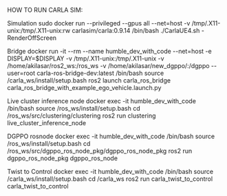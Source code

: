 HOW TO RUN CARLA SIM:

Simulation
sudo docker run --privileged --gpus all --net=host -v /tmp/.X11-unix:/tmp/.X11-unix:rw carlasim/carla:0.9.14 /bin/bash ./CarlaUE4.sh -RenderOffScreen

Bridge
docker run -it --rm --name humble_dev_with_code --net=host -e DISPLAY=$DISPLAY -v /tmp/.X11-unix:/tmp/.X11-unix -v /home/akilasar/ros2_ws:/ros_ws -v /home/akilasar/new_dgppo/:/dgppo --user=root carla-ros-bridge-dev:latest /bin/bash
source /carla_ws/install/setup.bash
ros2 launch carla_ros_bridge carla_ros_bridge_with_example_ego_vehicle.launch.py

Live cluster inference node
docker exec -it humble_dev_with_code /bin/bash
source /ros_ws/install/setup.bash
cd /ros_ws/src/clustering/clustering
ros2 run clustering live_cluster_inference_node

DGPPO rosnode
docker exec -it humble_dev_with_code /bin/bash
source /ros_ws/install/setup.bash
cd /ros_ws/src/dgppo_ros_node_pkg/dgppo_ros_node_pkg
ros2 run dgppo_ros_node_pkg dgppo_ros_node

Twist to Control
docker exec -it humble_dev_with_code /bin/bash
source /carla_ws/install/setup.bash
cd /carla_ws
ros2 run carla_twist_to_control carla_twist_to_control
